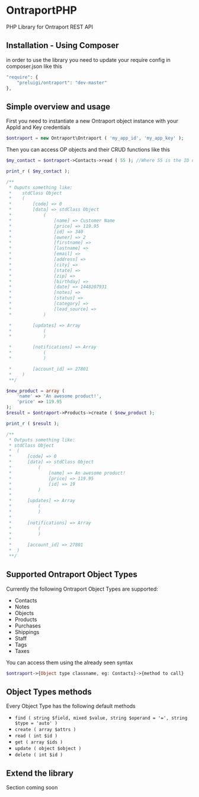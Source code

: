 # OntraportPHP
PHP Library for Ontraport REST API

## Installation - Using Composer
in order to use the library you need to update your require config in composer.json like this

```php
"require": {
    "preluigi/ontraport": "dev-master"
},
```

## Simple overview and usage
First you need to instantiate a new Ontraport object instance with your AppId and Key credentials

```php
$ontraport = new Ontraport\Ontraport ( 'my_app_id', 'my_app_key' );
```

Then you can access OP objects and their CRUD functions like this

```php
$my_contact = $ontraport->Contacts->read ( 55 ); //Where 55 is the ID of the contact

print_r ( $my_contact );

/**
 * Ouputs something like:
 *    stdClass Object
 *    (
 *        [code] => 0
 *        [data] => stdClass Object
 *            (
 *                [name] => Customer Name
 *                [price] => 119.95
 *                [id] => 340
 *                [owner] => 2
 *                [firstname] =>
 *                [lastname] =>
 *                [email] =>
 *                [address] =>
 *                [city] =>
 *                [state] =>
 *                [zip] =>
 *                [birthday] =>
 *                [date] => 1448207931
 *                [notes] =>
 *                [status] =>
 *                [category] =>
 *                [lead_source] =>
 *            )

 *        [updates] => Array
 *            (
 *            )

 *        [notifications] => Array
 *            (
 *            )

 *        [account_id] => 27801
 *    )
 **/

$new_product = array (
    'name' => 'An awesome product!',
    'price' => 119.95
);
$result = $ontraport->Products->create ( $new_product );

print_r ( $result );

/**
 * Outputs something like:
 * stdClass Object
 *	(
 *	    [code] => 0
 *	    [data] => stdClass Object
 *	        (
 *	            [name] => An awesome product!
 *	            [price] => 119.95
 *	            [id] => 19
 *	        )
 *
 *	    [updates] => Array
 *	        (
 *	        )
 *
 *	    [notifications] => Array
 *	        (
 *	        )
 *
 *	    [account_id] => 27801
 *	)
 **/

```

## Supported Ontraport Object Types
Currently the following Ontraport Object Types are supported:
* Contacts
* Notes
* Objects
* Products
* Purchases
* Shippings
* Staff
* Tags
* Taxes

You can access them using the already seen syntax

```php
$ontraport->{Object type classname, eg: Contacts}->{method to call}
````

## Object Types methods
Every Object Type has the following default methods

* ``` find ( string $field, mixed $value, string $operand = '=', string $type = 'auto' ) ```
* ``` create ( array $attrs ) ```
* ``` read ( int $id ) ```
* ``` get ( array $ids ) ```
* ``` update ( object $object ) ```
* ``` delete ( int $id ) ```

## Extend the library
Section coming soon
